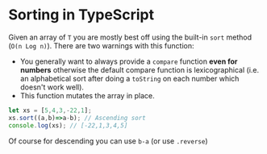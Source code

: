 # Sorting in TypeScript

Given an array of `T` you are mostly best off using the built-in `sort` method (`O(n Log n)`). There are two warnings with this function: 

* You generally want to always provide a `compare` function **even for numbers** otherwise the default compare function is lexicographical (i.e. an alphabetical sort after doing a `toString` on each number which doesn't work well).
* This function mutates the array in place.

```ts
let xs = [5,4,3,-22,1];
xs.sort((a,b)=>a-b); // Ascending sort
console.log(xs); // [-22,1,3,4,5]
```
Of course for descending you can use `b-a` (or use `.reverse`)

